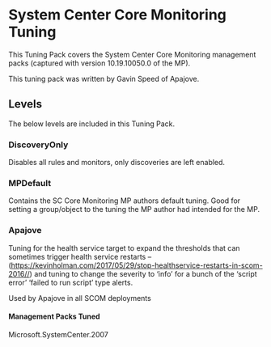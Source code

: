 # System Center Core Monitoring Tuning

This Tuning Pack covers the System Center Core Monitoring management packs (captured with version 10.19.10050.0 of the MP).

This tuning pack was written by Gavin Speed of Apajove.

## Levels

The below levels are included in this Tuning Pack.

### DiscoveryOnly

Disables all rules and monitors, only discoveries are left enabled.

### MPDefault

Contains the SC Core Monitoring MP authors default tuning. Good for setting a group/object to the tuning the MP author had intended for the MP.

### Apajove

Tuning for the health service target to expand the thresholds that can sometimes trigger health service restarts – (<https://kevinholman.com/2017/05/29/stop-healthservice-restarts-in-scom-2016//>) and tuning to change the severity to ‘info’ for a bunch of the ‘script error’ ‘failed to run script’ type alerts.

Used by Apajove in all SCOM deployments

#### Management Packs Tuned

Microsoft.SystemCenter.2007
